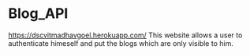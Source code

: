 # Blog_API
https://dscvitmadhavgoel.herokuapp.com/
This website allows a user to authenticate himeself and put the blogs which are only visible to him.
